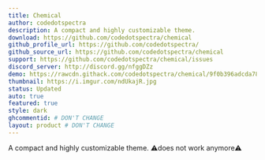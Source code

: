 ```yaml
---
title: Chemical
author: codedotspectra
description: A compact and highly customizable theme.
download: https://github.com/codedotspectra/chemical
github_profile_url: https://github.com/codedotspectra/
github_source_url: https://github.com/codedotspectra/chemical
support: https://github.com/codedotspectra/chemical/issues
discord_server: http://discord.gg/nfggDZz
demo: https://rawcdn.githack.com/codedotspectra/chemical/9f0b396adcda78f4e76809bae573f70d5d06c9e5/chemical.theme.css
thumbnail: https://i.imgur.com/ndUkajR.jpg
status: Updated
auto: true
featured: true
style: dark
ghcommentid: # DON'T CHANGE
layout: product # DON'T CHANGE
---
```

A compact and highly customizable theme. ⚠️does not work anymore⚠️
